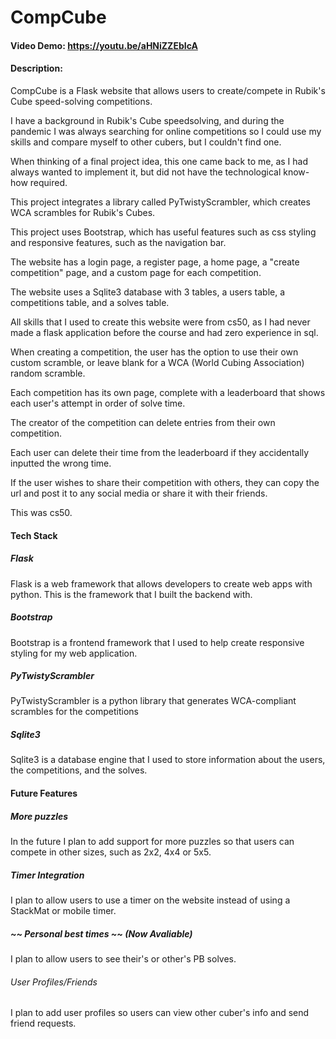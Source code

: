 # CompCube
#### Video Demo:  <https://youtu.be/aHNiZZEbIcA>
#### Description:
CompCube is a Flask website that allows users to create/compete in Rubik's Cube speed-solving competitions.

I have a background in Rubik's Cube speedsolving, and during the pandemic I was always searching for online competitions so I could use my skills and compare myself to other cubers, but I couldn't find one.

When thinking of a final project idea, this one came back to me, as I had always wanted to implement it, but did not have the technological know-how required.

This project integrates a library called PyTwistyScrambler, which creates WCA scrambles for Rubik's Cubes.

This project uses Bootstrap, which has useful features such as css styling and responsive features, such as the navigation bar.

The website has a login page, a register page, a home page, a "create competition" page, and a custom page for each competition.

The website uses a Sqlite3 database with 3 tables, a users table, a competitions table, and a solves table.

All skills that I used to create this website were from cs50, as I had never made a flask application before the course and had zero experience in sql.

When creating a competition, the user has the option to use their own custom scramble, or leave blank for a WCA (World Cubing Association) random scramble.

Each competition has its own page, complete with a leaderboard that shows each user's attempt in order of solve time.

The creator of the competition can delete entries from their own competition.

Each user can delete their time from the leaderboard if they accidentally inputted the wrong time.

If the user wishes to share their competition with others, they can copy the url and post it to any social media or share it with their friends.

This was cs50.

#### Tech Stack
##### Flask
Flask is a web framework that allows developers to create web apps with python. This is the framework that I built the backend with.

##### Bootstrap
Bootstrap is a frontend framework that I used to help create responsive styling for my web application.

##### PyTwistyScrambler
PyTwistyScrambler is a python library that generates WCA-compliant scrambles for the competitions

##### Sqlite3
Sqlite3 is a database engine that I used to store information about the users, the competitions, and the solves.

#### Future Features
##### More puzzles
In the future I plan to add support for more puzzles so that users can compete in other sizes, such as 2x2, 4x4 or 5x5.

##### Timer Integration
I plan to allow users to use a timer on the website instead of using a StackMat or mobile timer.

##### ~~ Personal best times ~~ (Now Avaliable)
I plan to allow users to see their's or other's PB solves.

###### User Profiles/Friends
I plan to add user profiles so users can view other cuber's info and send friend requests.

